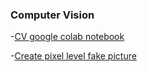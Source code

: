 ### Computer Vision

-[CV google colab notebook](https://www.qblocks.cloud/creators/computer-vision-google-colab-notebooks)

-[Create pixel level fake picture](http://sandlab.cs.uchicago.edu/fawkes/)
